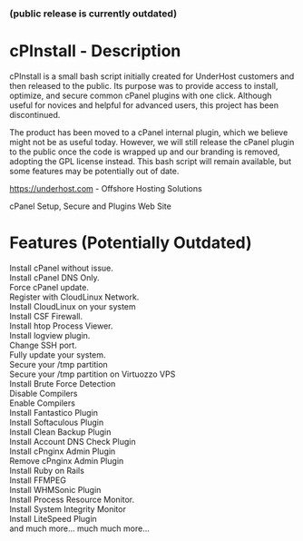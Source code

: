 
### (public release is currently outdated) 

# cPInstall - Description
cPInstall is a small bash script initially created for UnderHost customers and then released to the public. Its purpose was to provide access to install, optimize, and secure common cPanel plugins with one click. Although useful for novices and helpful for advanced users, this project has been discontinued.

The product has been moved to a cPanel internal plugin, which we believe might not be as useful today. However, we will still release the cPanel plugin to the public once the code is wrapped up and our branding is removed, adopting the GPL license instead. This bash script will remain available, but some features may be potentially out of date.

https://underhost.com  - Offshore Hosting Solutions

cPanel Setup, Secure and Plugins Web Site 

# Features (Potentially Outdated)
Install cPanel without issue.
<br />
Install cPanel DNS Only.
<br />
Force cPanel update.
<br />
Register with CloudLinux Network.
<br />
Install CloudLinux on your system
<br />
Install CSF Firewall.
<br />
Install htop Process Viewer.
<br />
Install logview plugin.
<br />
Change SSH port.
<br />
Fully update your system.
<br />
Secure your /tmp partition
<br />
Secure your /tmp partition on Virtuozzo VPS
<br />
Install Brute Force Detection
<br />
Disable Compilers
<br />
Enable Compilers
<br />
Install Fantastico Plugin
<br />
Install Softaculous Plugin
<br />
Install Clean Backup Plugin
<br />
Install Account DNS Check Plugin
<br />
Install cPnginx Admin Plugin
<br />
Remove cPnginx Admin Plugin
<br />
Install Ruby on Rails
<br />
Install FFMPEG
<br />
Install WHMSonic Plugin
<br />
Install Process Resource Monitor.
<br />
Install System Integrity Monitor
<br />
Install LiteSpeed Plugin
<br />
and much more... much much more...
